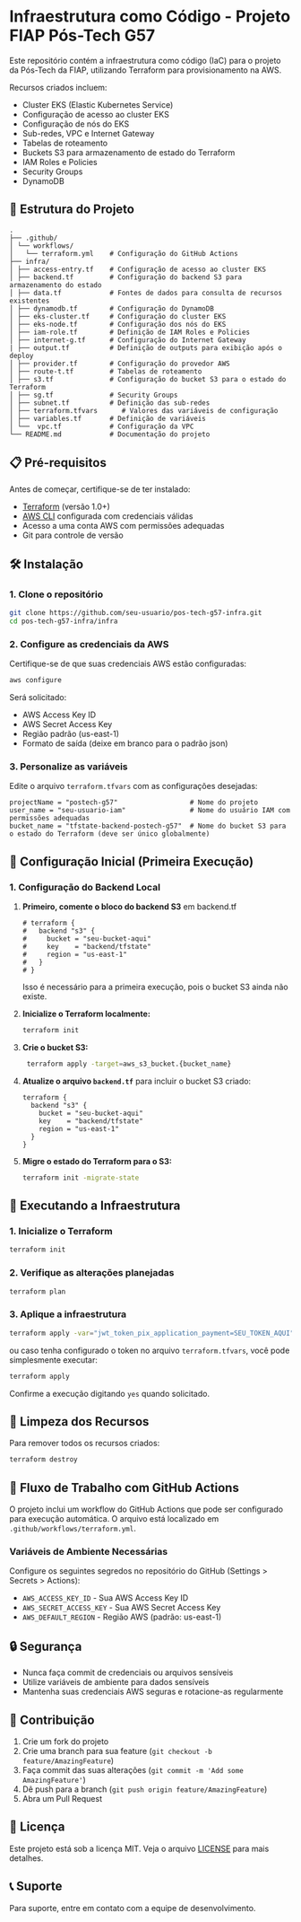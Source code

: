 # Infraestrutura como Código - Projeto FIAP Pós-Tech G57

Este repositório contém a infraestrutura como código (IaC) para o projeto da Pós-Tech da FIAP, utilizando Terraform para provisionamento na AWS.

Recursos criados incluem:
- Cluster EKS (Elastic Kubernetes Service)
- Configuração de acesso ao cluster EKS
- Configuração de nós do EKS
- Sub-redes, VPC e Internet Gateway
- Tabelas de roteamento
- Buckets S3 para armazenamento de estado do Terraform
- IAM Roles e Policies
- Security Groups
- DynamoDB

## 📂 Estrutura do Projeto

```
. 
├── .github/  
│ └── workflows/ 
│   └── terraform.yml    # Configuração do GitHub Actions 
├── infra/
│ ├── access-entry.tf    # Configuração de acesso ao cluster EKS 
│ ├── backend.tf         # Configuração do backend S3 para armazenamento do estado 
│ ├── data.tf            # Fontes de dados para consulta de recursos existentes 
│ ├── dynamodb.tf        # Configuração do DynamoDB
│ ├── eks-cluster.tf     # Configuração do cluster EKS 
│ ├── eks-node.tf        # Configuração dos nós do EKS 
│ ├── iam-role.tf        # Definição de IAM Roles e Policies 
│ ├── internet-g.tf      # Configuração do Internet Gateway 
| ├── output.tf          # Definição de outputs para exibição após o deploy
│ ├── provider.tf        # Configuração do provedor AWS
│ ├── route-t.tf         # Tabelas de roteamento 
│ ├── s3.tf              # Configuração do bucket S3 para o estado do Terraform
│ ├── sg.tf              # Security Groups 
│ ├── subnet.tf          # Definição das sub-redes 
│ ├── terraform.tfvars      # Valores das variáveis de configuração 
│ ├── variables.tf       # Definição de variáveis 
│ └──  vpc.tf            # Configuração da VPC 
└── README.md            # Documentação do projeto
```

## 📋 Pré-requisitos

Antes de começar, certifique-se de ter instalado:

- [Terraform](https://www.terraform.io/downloads.html) (versão 1.0+)
- [AWS CLI](https://docs.aws.amazon.com/cli/latest/userguide/getting-started-install.html) configurada com credenciais válidas
- Acesso a uma conta AWS com permissões adequadas
- Git para controle de versão

## 🛠️ Instalação
### 1. Clone o repositório

```bash
git clone https://github.com/seu-usuario/pos-tech-g57-infra.git
cd pos-tech-g57-infra/infra
```
### 2. Configure as credenciais da AWS

Certifique-se de que suas credenciais AWS estão configuradas:

```bash
aws configure
```

Será solicitado:
- AWS Access Key ID
- AWS Secret Access Key
- Região padrão (us-east-1)
- Formato de saída (deixe em branco para o padrão json)

### 3. Personalize as variáveis

Edite o arquivo `terraform.tfvars` com as configurações desejadas:

```hcl
projectName = "postech-g57"                  # Nome do projeto
user_name = "seu-usuario-iam"                # Nome do usuário IAM com permissões adequadas
bucket_name = "tfstate-backend-postech-g57"  # Nome do bucket S3 para o estado do Terraform (deve ser único globalmente)
```


## 🚀 Configuração Inicial (Primeira Execução)

### 1. Configuração do Backend Local

1. **Primeiro, comente o bloco do backend S3** em backend.tf
   ```hcl
   # terraform {
   #   backend "s3" {
   #     bucket = "seu-bucket-aqui"
   #     key    = "backend/tfstate"
   #     region = "us-east-1"
   #   }
   # }
    ```
    Isso é necessário para a primeira execução, pois o bucket S3 ainda não existe.


2. **Inicialize o Terraform localmente:**
   ```bash
   terraform init
   ```
3. **Crie o bucket S3:**
   ```bash
    terraform apply -target=aws_s3_bucket.{bucket_name}
    ```
4. **Atualize o arquivo `backend.tf`** para incluir o bucket S3 criado:
   ```hcl
   terraform {
     backend "s3" {
       bucket = "seu-bucket-aqui"
       key    = "backend/tfstate"
       region = "us-east-1"
     }
   }
   ```
5. **Migre o estado do Terraform para o S3:**
   ```bash
   terraform init -migrate-state
   ```


## 🚀 Executando a Infraestrutura

### 1. Inicialize o Terraform

```bash
terraform init
```

### 2. Verifique as alterações planejadas

```bash
terraform plan
```

### 3. Aplique a infraestrutura

```bash
terraform apply -var="jwt_token_pix_application_payment=SEU_TOKEN_AQUI"
```
ou caso tenha configurado o token no arquivo `terraform.tfvars`, você pode simplesmente executar:
```bash
terraform apply
```

Confirme a execução digitando `yes` quando solicitado.

## 🧹 Limpeza dos Recursos

Para remover todos os recursos criados:

```bash
terraform destroy
```

## 🔄 Fluxo de Trabalho com GitHub Actions

O projeto inclui um workflow do GitHub Actions que pode ser configurado para execução automática. O arquivo está localizado em `.github/workflows/terraform.yml`.

### Variáveis de Ambiente Necessárias

Configure os seguintes segredos no repositório do GitHub (Settings > Secrets > Actions):

- `AWS_ACCESS_KEY_ID` - Sua AWS Access Key ID
- `AWS_SECRET_ACCESS_KEY` - Sua AWS Secret Access Key
- `AWS_DEFAULT_REGION` - Região AWS (padrão: us-east-1)

## 🔒 Segurança

- Nunca faça commit de credenciais ou arquivos sensíveis
- Utilize variáveis de ambiente para dados sensíveis
- Mantenha suas credenciais AWS seguras e rotacione-as regularmente

## 🤝 Contribuição

1. Crie um fork do projeto
2. Crie uma branch para sua feature (`git checkout -b feature/AmazingFeature`)
3. Faça commit das suas alterações (`git commit -m 'Add some AmazingFeature'`)
4. Dê push para a branch (`git push origin feature/AmazingFeature`)
5. Abra um Pull Request

## 📄 Licença

Este projeto está sob a licença MIT. Veja o arquivo [LICENSE](LICENSE) para mais detalhes.

## 📞 Suporte

Para suporte, entre em contato com a equipe de desenvolvimento.